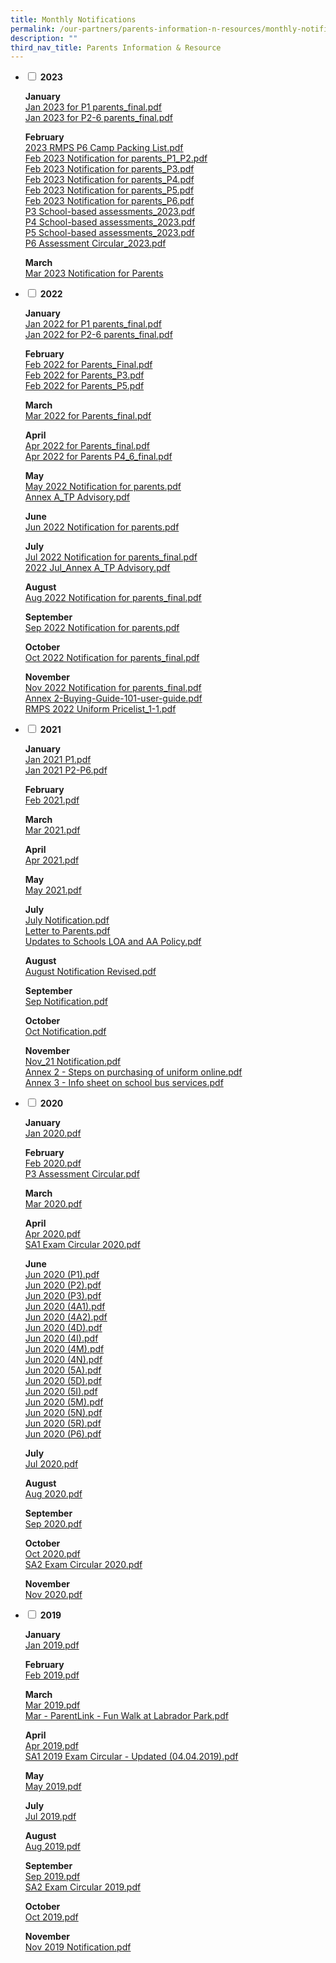 ```yaml
---
title: Monthly Notifications
permalink: /our-partners/parents-information-n-resources/monthly-notifications/
description: ""
third_nav_title: Parents Information & Resource
---
```

<ul class="jekyllcodex_accordion">
<li><input id="accordion1" type="checkbox" /> <label for="accordion1"><strong>2023</strong></label>
<div>
<p><strong>January<br /></strong><a href="/files/Jan%202023%20for%20P1%20parents_final.pdf">Jan 2023 for P1 parents_final.pdf</a><br /><a href="/files/Jan%202023%20for%20P2-6%20parents_final.pdf">Jan 2023 for P2-6 parents_final.pdf</a></p>
<p><strong>February<br /></strong><a href="/files/2023%20RMPS%20P6%20Camp%20Packing%20List.pdf">2023 RMPS P6 Camp Packing List.pdf</a><br /><a href="/files/Feb%202023%20Notification%20for%20parents_P1_P2.pdf">Feb 2023 Notification for parents_P1_P2.pdf</a><br /><a href="/files/Feb%202023%20Notification%20for%20parents_P3.pdf">Feb 2023 Notification for parents_P3.pdf</a><br /><a href="/files/Feb%202023%20Notification%20for%20parents_P4.pdf">Feb 2023 Notification for parents_P4.pdf</a><br /><a href="/files/Feb%202023%20Notification%20for%20parents_P5.pdf">Feb 2023 Notification for parents_P5.pdf</a><br /><a href="/files/Feb%202023%20Notification%20for%20parents_P6.pdf">Feb 2023 Notification for parents_P6.pdf</a><br /><a href="/files/P3%20School-based%20assessments_2023.pdf">P3 School-based assessments_2023.pdf</a><br /><a href="/files/P4%20School-based%20assessments_2023.pdf">P4 School-based assessments_2023.pdf</a><br /><a href="/files/P5%20School-based%20assessments_2023.pdf">P5 School-based assessments_2023.pdf</a><br /><a href="/files/P6%20Assessment%20Circular_2023.pdf">P6 Assessment Circular_2023.pdf</a></p>
	<p><strong>March<br /></strong><a href="/files/Mar%202023%20Notification%20for%20parents_final.pdff">Mar 2023 Notification for Parents</a>
</div>
</li>
<li><input id="accordion2" type="checkbox" /> <label for="accordion2"><strong>2022</strong></label>
<div>
<p><strong>January<br /></strong><a href="/files/Jan%202022%20for%20P1%20parents_final.pdf">Jan 2022 for P1 parents_final.pdf</a><br /><a href="/files/Jan%202022%20for%20P2-6%20parents_final.pdf">Jan 2022 for P2-6 parents_final.pdf</a></p>
<p><strong>February<br /></strong><a href="/files/Feb%202022%20for%20Parents_Final.pdf">Feb 2022 for Parents_Final.pdf</a><br /><a href="/files/Feb%202022%20for%20Parents_P3.pdf">Feb 2022 for Parents_P3.pdf</a><br /><a href="/files/Feb%202022%20for%20Parents_P5.pdf">Feb 2022 for Parents_P5.pdf</a></p>
<p><strong>March<br /></strong><a href="/files/Mar%202022%20for%20Parents_final.pdf">Mar 2022 for Parents_final.pdf</a></p>
<p><strong>April<br /></strong><a href="/files/Apr%202022%20for%20Parents_final.pdf">Apr 2022 for Parents_final.pdf</a><br /><a href="/files/Apr%202022%20for%20Parents%20P4_6_final.pdf">Apr 2022 for Parents P4_6_final.pdf</a></p>
<p><strong>May<br /></strong><a href="/files/May%202022%20Notification%20for%20parents.pdf">May 2022 Notification for parents.pdf</a><br /><a href="/files/Annex%20A_TP%20Advisory.pdf">Annex A_TP Advisory.pdf</a></p>
<p><strong>June<br /></strong><a href="/files/Jun%202022%20Notification%20for%20parents.pdf">Jun 2022 Notification for parents.pdf</a></p>
<p><strong>July<br /></strong><a href="/files/Jul%202022%20Notification%20for%20parents_final.pdf">Jul 2022 Notification for parents_final.pdf</a><br /><a href="/files/2022%20Jul_Annex%20A_TP%20Advisory.pdf">2022 Jul_Annex A_TP Advisory.pdf</a></p>
<p><strong>August<br /></strong><a href="/files/Aug%202022%20Notification%20for%20parents_final.pdf">Aug 2022 Notification for parents_final.pdf</a></p>
<p><strong>September<br /></strong><a href="/files/Sep%202022%20Notification%20for%20parents.pdf">Sep 2022 Notification for parents.pdf</a></p>
<p><strong>October<br /></strong><a href="/files/Oct%202022%20Notification%20for%20parents_final.pdf">Oct 2022 Notification for parents_final.pdf</a></p>
<p><strong>November<br /></strong><a href="/files/Nov%202022%20Notification%20for%20parents_final.pdf">Nov 2022 Notification for parents_final.pdf</a><br /><a href="/files/Annex%202-Buying-Guide-101-user-guide.pdf">Annex 2-Buying-Guide-101-user-guide.pdf</a><br /><a href="/files/RMPS%202022%20Uniform%20Pricelist_1-1.pdf">RMPS 2022 Uniform Pricelist_1-1.pdf</a></p>
</div>
</li>
<li><input id="accordion3" type="checkbox" /> <label for="accordion3"><strong>2021</strong></label>
<div>
<p><strong>January</strong><br /><a href="/files/Jan%202021%20P1.pdf">Jan 2021 P1.pdf</a><br /><a href="/files/Jan%202021%20P2-P6.pdf">Jan 2021 P2-P6.pdf</a></p>
<p><strong>February<br /></strong><a href="/files/Feb%202021.pdf">Feb 2021.pdf</a></p>
<p><strong>March<br /></strong><a href="/files/Mar%202021.pdf">Mar 2021.pdf</a></p>
<p><strong>April<br /></strong><a href="/files/Apr%202021.pdf">Apr 2021.pdf</a></p>
<p><strong>May<br /></strong><a href="/files/May%202021.pdf">May 2021.pdf</a></p>
<p><strong>July<br /></strong><a href="/files/July%20Notification.pdf">July Notification.pdf</a><br /><a href="/files/Letter%20to%20Parents.pdf">Letter to Parents.pdf</a><br /><a href="/files/Updates%20to%20Schools%20LOA%20and%20AA%20Policy.pdf">Updates to Schools LOA and AA Policy.pdf</a></p>
<p><strong>August<br /></strong><a href="/files/August%20Notification%20Revised.pdf">August Notification Revised.pdf</a></p>
<p><strong>September<br /></strong><a href="/files/Sep%20Notification.pdf">Sep Notification.pdf</a></p>
<p><strong>October<br /></strong><a href="/files/Oct%20Notification.pdf">Oct Notification.pdf</a></p>
<p><strong>November<br /></strong><a href="/files/Nov_21%20Notification.pdf">Nov_21 Notification.pdf</a><br /><a href="/files/Annex%202%20-%20Steps%20on%20purchasing%20of%20uniform%20online.pdf">Annex 2 - Steps on purchasing of uniform online.pdf</a><br /><a href="/files/Annex%203%20-%20Info%20sheet%20on%20school%20bus%20services.pdf">Annex 3 - Info sheet on school bus services.pdf</a></p>
</div>
</li>
<li><input id="accordion4" type="checkbox" /> <label for="accordion4"><strong>2020</strong></label>
<div>
<p><strong>January<br /></strong><a href="/files/Jan%202020.pdf">Jan 2020.pdf</a></p>
<p><strong>February&nbsp;<br /></strong><a href="/files/Feb%202020.pdf">Feb 2020.pdf</a><br /><a href="/files/P3%20Assessment%20Circular.pdf">P3 Assessment Circular.pdf</a></p>
<p><strong>March<br /></strong><a href="/files/Mar%202020.pdf">Mar 2020.pdf</a></p>
<p><strong>April</strong>&nbsp;<br /><a href="/files/Apr%202020.pdf">Apr 2020.pdf</a><br /><a href="/files/SA1%20Exam%20Circular%202020.pdf">SA1 Exam Circular 2020.pdf</a></p>
<p><strong>June<br /></strong><a href="/files/Jun%202020%20(P1).pdf">Jun 2020 (P1).pdf</a><br /><a href="/files/Jun%202020%20(P2).pdf">Jun 2020 (P2).pdf</a><br /><a href="/files/Jun%202020%20(P3).pdf">Jun 2020 (P3).pdf</a><br /><a href="/files/Jun%202020%20(4A1).pdf">Jun 2020 (4A1).pdf</a><br /><a href="/files/Jun%202020%20(4A2).pdf">Jun 2020 (4A2).pdf</a><br /><a href="/files/Jun%202020%20(4D).pdf">Jun 2020 (4D).pdf</a><br /><a href="/files/un%202020%20(4I).pdf">Jun 2020 (4I).pdf</a><br /><a href="/files/Jun%202020%20(4M).pdf">Jun 2020 (4M).pdf</a><br /><a href="/files/Jun%202020%20(4N).pdf">Jun 2020 (4N).pdf</a><br /><a href="/files/Jun%202020%20(5A).pdf">Jun 2020 (5A).pdf</a><br /><a href="/files/Jun%202020%20(5D).pdf">Jun 2020 (5D).pdf</a><br /><a href="/files/Jun%202020%20(5I).pdf">Jun 2020 (5I).pdf</a><br /><a href="/files/Jun%202020%20(5M).pdf">Jun 2020 (5M).pdf</a><br /><a href="/files/Jun%202020%20(5N).pdf">Jun 2020 (5N).pdf</a><br /><a href="/files/Jun%202020%20(5R).pdf">Jun 2020 (5R).pdf</a><br /><a href="/files/Jun%202020%20(P6).pdf">Jun 2020 (P6).pdf</a></p>
<p><strong>July<br /></strong><a href="/files/Jul%202020.pdf">Jul 2020.pdf</a></p>
<p><strong>August<br /></strong><a href="/files/Aug%202020.pdf">Aug 2020.pdf</a></p>
<p><strong>September<br /></strong><a href="/files/Sep%202020.pdf">Sep 2020.pdf</a></p>
<p><strong>October<br /></strong><a href="/files/Oct%202020.pdf">Oct 2020.pdf</a><br /><a href="/files/SA2%20Exam%20Circular%202020.pdf">SA2 Exam Circular 2020.pdf</a></p>
<p><strong>November<br /></strong><a href="/files/Nov%202020.pdf">Nov 2020.pdf</a></p>
</div>
</li>
<li><input id="accordion5" type="checkbox" /> <label for="accordion5"><strong>2019</strong></label>
<div>
<p><strong>January<br /></strong><a href="/files/Jan%202019.pdf">Jan 2019.pdf</a></p>
<p><strong>February<br /></strong><a href="/files/Feb%202019.pdf">Feb 2019.pdf</a></p>
<p><strong>March<br /></strong><a href="/files/Mar%202019.pdf">Mar 2019.pdf</a><br /><a href="/files/Mar%20-%20ParentLink%20-%20Fun%20Walk%20at%20Labrador%20Park.pdf">Mar - ParentLink - Fun Walk at Labrador Park.pdf</a></p>
<p><strong>April<br /></strong><a href="/files/Apr%202019.pdf">Apr 2019.pdf</a><br /><a href="/files/SA1%202019%20%20Exam%20Circular%20-%20Updated%20(04042019).pdf">SA1 2019 Exam Circular - Updated (04.04.2019).pdf</a></p>
<p><strong>May<br /></strong><a href="/files/May%202019.pdf">May 2019.pdf</a></p>
<p><strong>July<br /></strong><a href="/files/Jul%202019.pdf">Jul 2019.pdf</a></p>
<p><strong>August<br /></strong><a href="/files/Aug%202019.pdf">Aug 2019.pdf</a></p>
<p><strong>September<br /></strong><a href="/files/Sep%202019.pdf">Sep 2019.pdf</a><br /><a href="/files/SA2%20Exam%20Circular%202019.pdf">SA2 Exam Circular 2019.pdf</a></p>
<p><strong>October<br /></strong><a href="/files/Oct%202019.pdf">Oct 2019.pdf</a></p>
<p><strong>November<br /></strong><a href="/files/Nov%202019%20Notification.pdf">Nov 2019 Notification.pdf</a></p>
</div>
</li>
</ul>